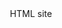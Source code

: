 <header>
  <nav class="navbar navbar-light bg-light">
    <div class="container-fluid">
      <span class="navbar-brand mb-0 h1">HTML site</span>
    </div>
  </nav>
</header>
